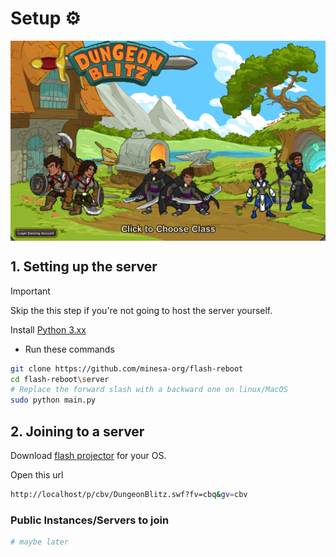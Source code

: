 # Setup ⚙️

<img src="/assets/ss.png" width="2000rem" style="vertical-align: middle;">

##

## 1. Setting up the server

> [!IMPORTANT] 
> Skip the this step if you're not going to host the server yourself.

Install [Python 3.xx](https://www.python.org/downloads/release/python-3135/)

- Run these commands

```sh
git clone https://github.com/minesa-org/flash-reboot 
cd flash-reboot\server
# Replace the forward slash with a backward one on linux/MacOS
sudo python main.py
```

## 2. Joining to a server

Download [flash projector](https://archive.org/details/flashplayer32_0r0_363_win_sa) for your OS.

Open this url

```sh
http://localhost/p/cbv/DungeonBlitz.swf?fv=cbq&gv=cbv
```

### Public Instances/Servers to join

```sh
# maybe later
```
